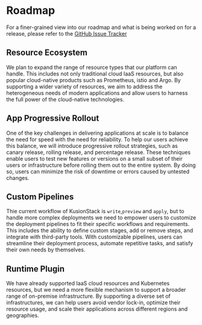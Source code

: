 # Roadmap

For a finer-grained view into our roadmap and what is being worked on for a release, please refer to the [GitHub Issue Tracker](https://github.com/KusionStack/kusion/issues)

## Resource Ecosystem
We plan to expand the range of resource types that our platform can handle. This includes not only traditional cloud IaaS resources, but also popular cloud-native products such as Prometheus, istio and Argo. By supporting a wider variety of resources, we aim to address the heterogeneous needs of modern applications and allow users to harness the full power of the cloud-native technologies.

## App Progressive Rollout
One of the key challenges in delivering applications at scale is to balance the need for speed with the need for reliability. To help our users achieve this balance, we will introduce progressive rollout strategies, such as canary release, rolling release, and percentage release. These techniques enable users to test new features or versions on a small subset of their users or infrastructure before rolling them out to the entire system. By doing so, users can minimize the risk of downtime or errors caused by untested changes.

## Custom Pipelines
Thie current workflow of KusionStack is `write`,`preview` and `apply`, but to handle more complex deployments we need to empower users to customize the deployment pipelines to fit their specific workflows and requirements. This includes the ability to define custom stages, add or remove steps, and integrate with third-party tools. With customizable pipelines, users can streamline their deployment process, automate repetitive tasks, and satisfy their own needs by themselves.

## Runtime Plugin
We have already supported IaaS cloud resources and Kubernetes resources, but we need a more flexible mechanism to support a broader range of on-premise infrastructure. By supporting a diverse set of infrastructures, we can help users avoid vendor lock-in, optimize their resource usage, and scale their applications across different regions and geographies.
